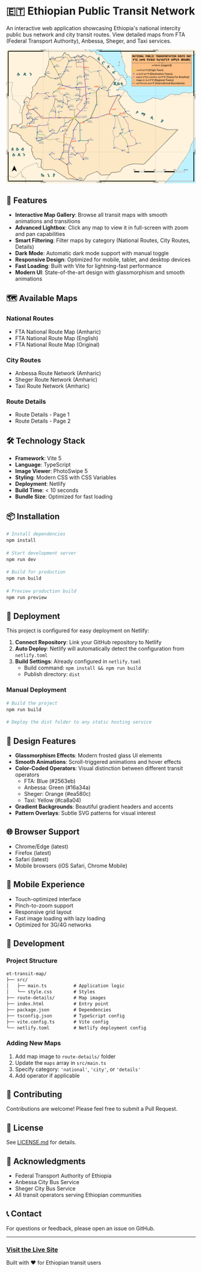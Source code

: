 # 🇪🇹 Ethiopian Public Transit Network

An interactive web application showcasing Ethiopia's national intercity public bus network and city transit routes. View detailed maps from FTA (Federal Transport Authority), Anbessa, Sheger, and Taxi services.

![Ethiopian Public Transit Network](https://github.com/rabira-hierpa/et-transit-map/blob/master/route-details/FTA-National-Route-Map.png)

## 🚀 Features

- **Interactive Map Gallery**: Browse all transit maps with smooth animations and transitions
- **Advanced Lightbox**: Click any map to view it in full-screen with zoom and pan capabilities
- **Smart Filtering**: Filter maps by category (National Routes, City Routes, Details)
- **Dark Mode**: Automatic dark mode support with manual toggle
- **Responsive Design**: Optimized for mobile, tablet, and desktop devices
- **Fast Loading**: Built with Vite for lightning-fast performance
- **Modern UI**: State-of-the-art design with glassmorphism and smooth animations

## 🗺️ Available Maps

### National Routes

- FTA National Route Map (Amharic)
- FTA National Route Map (English)
- FTA National Route Map (Original)

### City Routes

- Anbessa Route Network (Amharic)
- Sheger Route Network (Amharic)
- Taxi Route Network (Amharic)

### Route Details

- Route Details - Page 1
- Route Details - Page 2

## 🛠️ Technology Stack

- **Framework**: Vite 5
- **Language**: TypeScript
- **Image Viewer**: PhotoSwipe 5
- **Styling**: Modern CSS with CSS Variables
- **Deployment**: Netlify
- **Build Time**: < 10 seconds
- **Bundle Size**: Optimized for fast loading

## 📦 Installation

```bash
# Install dependencies
npm install

# Start development server
npm run dev

# Build for production
npm run build

# Preview production build
npm run preview
```

## 🚀 Deployment

This project is configured for easy deployment on Netlify:

1. **Connect Repository**: Link your GitHub repository to Netlify
2. **Auto Deploy**: Netlify will automatically detect the configuration from `netlify.toml`
3. **Build Settings**: Already configured in `netlify.toml`
   - Build command: `npm install && npm run build`
   - Publish directory: `dist`

### Manual Deployment

```bash
# Build the project
npm run build

# Deploy the dist folder to any static hosting service
```

## 🎨 Design Features

- **Glassmorphism Effects**: Modern frosted glass UI elements
- **Smooth Animations**: Scroll-triggered animations and hover effects
- **Color-Coded Operators**: Visual distinction between different transit operators
  - FTA: Blue (#2563eb)
  - Anbessa: Green (#16a34a)
  - Sheger: Orange (#ea580c)
  - Taxi: Yellow (#ca8a04)
- **Gradient Backgrounds**: Beautiful gradient headers and accents
- **Pattern Overlays**: Subtle SVG patterns for visual interest

## 🌐 Browser Support

- Chrome/Edge (latest)
- Firefox (latest)
- Safari (latest)
- Mobile browsers (iOS Safari, Chrome Mobile)

## 📱 Mobile Experience

- Touch-optimized interface
- Pinch-to-zoom support
- Responsive grid layout
- Fast image loading with lazy loading
- Optimized for 3G/4G networks

## 🔧 Development

### Project Structure

```
et-transit-map/
├── src/
│   ├── main.ts          # Application logic
│   └── style.css        # Styles
├── route-details/       # Map images
├── index.html           # Entry point
├── package.json         # Dependencies
├── tsconfig.json        # TypeScript config
├── vite.config.ts       # Vite config
└── netlify.toml         # Netlify deployment config
```

### Adding New Maps

1. Add map image to `route-details/` folder
2. Update the `maps` array in `src/main.ts`
3. Specify category: `'national'`, `'city'`, or `'details'`
4. Add operator if applicable

## 🤝 Contributing

Contributions are welcome! Please feel free to submit a Pull Request.

## 📄 License

See [LICENSE.md](LICENSE.md) for details.

## 🙏 Acknowledgments

- Federal Transport Authority of Ethiopia
- Anbessa City Bus Service
- Sheger City Bus Service
- All transit operators serving Ethiopian communities

## 📞 Contact

For questions or feedback, please open an issue on GitHub.

---

### [Visit the Live Site](https://bit.ly/fta-national-map)

Built with ❤️ for Ethiopian transit users
